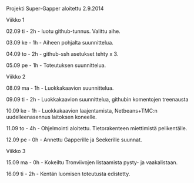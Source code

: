 Projekti Super-Gapper aloitettu 2.9.2014

Viikko 1

02.09 ti - 2h - luotu github-tunnus. Valittu aihe.

03.09 ke - 1h - Aiheen pohjalta suunnittelua.

04.09 to - 2h - github-ssh asetukset tehty x 3.

05.09 pe - 1h - Toteutuksen suunnittelua.

Viikko 2

08.09 ma - 1h - Luokkakaavion suunnittelua.

09.09 ti - 2h - Luokkakaavion suunnittelua, githubin komentojen treenausta

10.09 ke - 1h - Luokkakaavion laajentamista, Netbeans+TMC:n uudelleenasennus laitoksen koneelle.

11.09 to - 4h - Ohjelmointi aloitettu. Tietorakenteen miettimistä pelikentälle.

12.09 pe - 0h - Annettu Gapperille ja Seekerille suunnat.

Viikko 3

15.09 ma - 0h - Kokeiltu Tronviivojen listaamista pysty- ja vaakalistaan.

16.09 ti - 2h - Kentän luomisen toteutusta edistetty.

